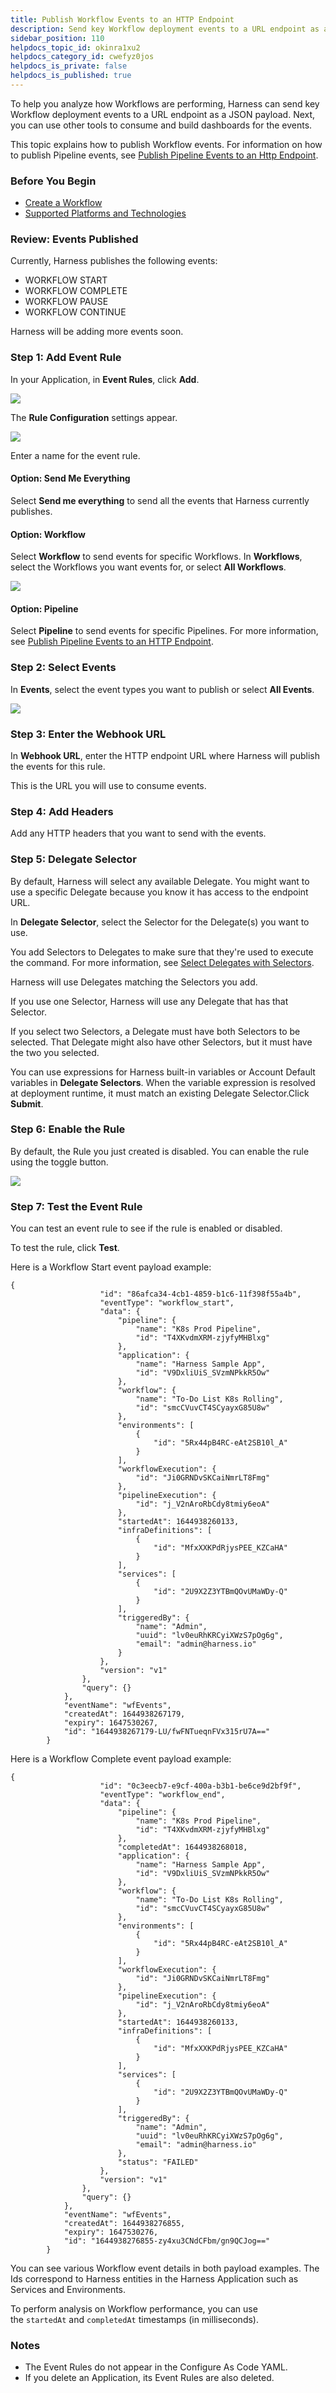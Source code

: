 ```yaml
---
title: Publish Workflow Events to an HTTP Endpoint
description: Send key Workflow deployment events to a URL endpoint as a JSON payload.
sidebar_position: 110
helpdocs_topic_id: okinra1xu2
helpdocs_category_id: cwefyz0jos
helpdocs_is_private: false
helpdocs_is_published: true
---
```


To help you analyze how Workflows are performing, Harness can send key Workflow deployment events to a URL endpoint as a JSON payload. Next, you can use other tools to consume and build dashboards for the events.

This topic explains how to publish Workflow events. For information on how to publish Pipeline events, see [Publish Pipeline Events to an Http Endpoint](publish-pipeline-events-to-an-http-endpoint.md).


### Before You Begin

* [Create a Workflow](../../model-cd-pipeline/workflows/tags-how-tos.md)
* [Supported Platforms and Technologies](../../../starthere-firstgen/supported-platforms.md)

### Review: Events Published

Currently, Harness publishes the following events:

* WORKFLOW START
* WORKFLOW COMPLETE
* WORKFLOW PAUSE
* WORKFLOW CONTINUE

Harness will be adding more events soon.

### Step 1: Add Event Rule

In your Application, in **Event Rules**, click **Add**.

![](./static/publish-workflow-events-to-an-http-endpoint-35.png)

The **Rule Configuration** settings appear.

![](./static/publish-workflow-events-to-an-http-endpoint-36.png)

Enter a name for the event rule.

#### Option: Send Me Everything

Select **Send me everything** to send all the events that Harness currently publishes.

#### Option: Workflow

Select **Workflow** to send events for specific Workflows. In **Workflows**, select the Workflows you want events for, or select **All Workflows**.

![](./static/publish-workflow-events-to-an-http-endpoint-37.png)

#### Option: Pipeline

Select **Pipeline** to send events for specific Pipelines. For more information, see [Publish Pipeline Events to an HTTP Endpoint](publish-pipeline-events-to-an-http-endpoint.md).

### Step 2: Select Events

In **Events**, select the event types you want to publish or select **All Events**.

![](./static/publish-workflow-events-to-an-http-endpoint-38.png)

### Step 3: Enter the Webhook URL

In **Webhook URL**, enter the HTTP endpoint URL where Harness will publish the events for this rule.

This is the URL you will use to consume events.

### Step 4: Add Headers

Add any HTTP headers that you want to send with the events.

### Step 5: Delegate Selector

By default, Harness will select any available Delegate. You might want to use a specific Delegate because you know it has access to the endpoint URL.

In **Delegate Selector**, select the Selector for the Delegate(s) you want to use.

You add Selectors to Delegates to make sure that they're used to execute the command. For more information, see [Select Delegates with Selectors](https://docs.harness.io/article/c3fvixpgsl-select-delegates-for-specific-tasks-with-selectors).

Harness will use Delegates matching the Selectors you add.

If you use one Selector, Harness will use any Delegate that has that Selector.

If you select two Selectors, a Delegate must have both Selectors to be selected. That Delegate might also have other Selectors, but it must have the two you selected.

You can use expressions for Harness built-in variables or Account Default variables in **Delegate Selectors**. When the variable expression is resolved at deployment runtime, it must match an existing Delegate Selector.Click **Submit**.

### Step 6: Enable the Rule

By default, the Rule you just created is disabled. You can enable the rule using the toggle button.

![](./static/publish-workflow-events-to-an-http-endpoint-39.png)

### Step 7: Test the Event Rule

You can test an event rule to see if the rule is enabled or disabled.

To test the rule, click **Test**.

Here is a Workflow Start event payload example:


```
{  
                    "id": "86afca34-4cb1-4859-b1c6-11f398f55a4b",  
                    "eventType": "workflow_start",  
                    "data": {  
                        "pipeline": {  
                            "name": "K8s Prod Pipeline",  
                            "id": "T4XKvdmXRM-zjyfyMHBlxg"  
                        },  
                        "application": {  
                            "name": "Harness Sample App",  
                            "id": "V9DxliUiS_SVzmNPkkR5Ow"  
                        },  
                        "workflow": {  
                            "name": "To-Do List K8s Rolling",  
                            "id": "smcCVuvCT4SCyayxG85U8w"  
                        },  
                        "environments": [  
                            {  
                                "id": "5Rx44pB4RC-eAt2SB10l_A"  
                            }  
                        ],  
                        "workflowExecution": {  
                            "id": "Ji0GRNDvSKCaiNmrLT8Fmg"  
                        },  
                        "pipelineExecution": {  
                            "id": "j_V2nAroRbCdy8tmiy6eoA"  
                        },  
                        "startedAt": 1644938260133,  
                        "infraDefinitions": [  
                            {  
                                "id": "MfxXXKPdRjysPEE_KZCaHA"  
                            }  
                        ],  
                        "services": [  
                            {  
                                "id": "2U9X2Z3YTBmQOvUMaWDy-Q"  
                            }  
                        ],  
                        "triggeredBy": {  
                            "name": "Admin",  
                            "uuid": "lv0euRhKRCyiXWzS7pOg6g",  
                            "email": "admin@harness.io"  
                        }  
                    },  
                    "version": "v1"  
                },  
                "query": {}  
            },  
            "eventName": "wfEvents",  
            "createdAt": 1644938267179,  
            "expiry": 1647530267,  
            "id": "1644938267179-LU/fwFNTueqnFVx315rU7A=="  
        }
```
Here is a Workflow Complete event payload example:


```
{  
                    "id": "0c3eecb7-e9cf-400a-b3b1-be6ce9d2bf9f",  
                    "eventType": "workflow_end",  
                    "data": {  
                        "pipeline": {  
                            "name": "K8s Prod Pipeline",  
                            "id": "T4XKvdmXRM-zjyfyMHBlxg"  
                        },  
                        "completedAt": 1644938268018,  
                        "application": {  
                            "name": "Harness Sample App",  
                            "id": "V9DxliUiS_SVzmNPkkR5Ow"  
                        },  
                        "workflow": {  
                            "name": "To-Do List K8s Rolling",  
                            "id": "smcCVuvCT4SCyayxG85U8w"  
                        },  
                        "environments": [  
                            {  
                                "id": "5Rx44pB4RC-eAt2SB10l_A"  
                            }  
                        ],  
                        "workflowExecution": {  
                            "id": "Ji0GRNDvSKCaiNmrLT8Fmg"  
                        },  
                        "pipelineExecution": {  
                            "id": "j_V2nAroRbCdy8tmiy6eoA"  
                        },  
                        "startedAt": 1644938260133,  
                        "infraDefinitions": [  
                            {  
                                "id": "MfxXXKPdRjysPEE_KZCaHA"  
                            }  
                        ],  
                        "services": [  
                            {  
                                "id": "2U9X2Z3YTBmQOvUMaWDy-Q"  
                            }  
                        ],  
                        "triggeredBy": {  
                            "name": "Admin",  
                            "uuid": "lv0euRhKRCyiXWzS7pOg6g",  
                            "email": "admin@harness.io"  
                        },  
                        "status": "FAILED"  
                    },  
                    "version": "v1"  
                },  
                "query": {}  
            },  
            "eventName": "wfEvents",  
            "createdAt": 1644938276855,  
            "expiry": 1647530276,  
            "id": "1644938276855-zy4xu3CNdCFbm/gn9QCJog=="  
        }
```
You can see various Workflow event details in both payload examples. The Ids correspond to Harness entities in the Harness Application such as Services and Environments.

To perform analysis on Workflow performance, you can use the `startedAt` and `completedAt` timestamps (in milliseconds).

### Notes

* The Event Rules do not appear in the Configure As Code YAML.
* If you delete an Application, its Event Rules are also deleted.

